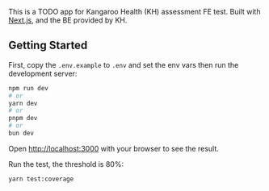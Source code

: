 This is a TODO app for Kangaroo Health (KH) assessment FE test. Built with [Next.js](https://nextjs.org/), and the BE provided by KH.

## Getting Started

First, copy the `.env.example` to `.env` and set the env vars then run the development server:

```bash
npm run dev
# or
yarn dev
# or
pnpm dev
# or
bun dev
```

Open [http://localhost:3000](http://localhost:3000) with your browser to see the result.

Run the test, the threshold is 80%:

```bash
yarn test:coverage
```
